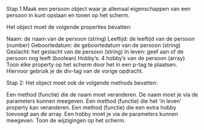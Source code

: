 Stap 1
Maak een persoon object waar je allemaal eigenschappen van een persoon in kunt opslaan en tonen op het scherm.

Het object moet de volgende properties bevatten:

Naam: de naam van de persoon (string)
Leeftijd: de leeftijd van de persoon (number)
Geboortedatum: de geboortedatum van de persoon (string)
Geslacht: het geslacht van de persoon (string)
In leven: geef aan of de persoon nog leeft (boolean)
Hobby’s: 4 hobby’s van de persoon (array)
Toon elke property op het scherm door het in een p-tag te plaatsen. Hiervoor gebruik je de div-tag van de vorige opdracht.

Stap 2:
Het object moet ook de volgende methods bevatten:

Een method (functie) die de naam moet veranderen. De naam moet je via de parameters kunnen meegeven.
Een method (functie) die het ‘in leven’ property kan veranderen.
Een method (functie) die een extra hobby toevoegt aan de array. Een hobby moet je via de parameters kunnen meegeven.
Toon de wijzigingen op het scherm.